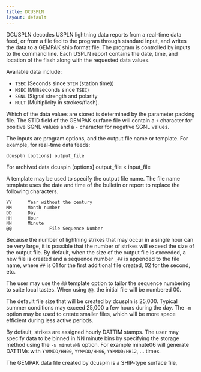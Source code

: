 ```yaml
---
title: DCUSPLN
layout: default
---
```



DCUSPLN decodes USPLN lightning data reports from a real-time data
feed, or from a file fed to the program through standard input, and
writes the data to a GEMPAK ship format file.  The program is 
controlled by inputs to the command line. Each USPLN report contains 
the date, time, and location of the flash along with the requested 
data values.  

Available data include: 

* `TSEC` (Seconds since `STIM` (station  time))
* `MSEC` (Milliseconds since `TSEC`)
* `SGNL` (Signal strength and polarity
* `MULT` (Multiplicity in strokes/flash). 

Which of the data values are stored is determined by the parameter 
packing file. The STID field of the GEMPAK surface file will contain 
a `+` character for positive SGNL values and a `-` character for 
negative SGNL values.

The inputs are program options, and the output file name or template.
For example, for real-time data feeds:

	dcuspln [options] output_file

For archived data
dcuspln [options] output_file < input_file

A template may be used to specify the output file name.  The file
name template uses the date and time of the bulletin or report
to replace the following characters.

	YY		Year without the century
	MM		Month number
	DD		Day
	HH		Hour
	NN		Minute
	@@              File Sequence Number

Because the number of lightning strikes that may occur in a
single hour can be very large, it is possible that the number
of strikes will exceed the size of the output file. By default,
when the size of the output file is exceeded, a new file is created
and a sequence number `_##` is appended to the file name, where `##` is 01 for the first additional file created, 02 for the
second, etc.

The user may use the `@@` template option to tailor the sequence
numbering to suite local tastes. When using `@@`, the initial file
will be numbered 00.

The default file size that will be created by dcuspln is 25,000.
Typical summer conditions may exceed 25,000 a few hours during the day.
The `-m` option may be used to create smaller files, which will be
more space efficient during less active periods.

By default, strikes are assigned hourly DATTIM stamps. The user
may specify data to be binned in NN minute bins by specifying
the storage method using the `-s minuteNN` option. For
example minute06 will generate DATTIMs with `YYMMDD/HH00`, `YYMMDD/HH06`, 
`YYMMDD/HH12`, ... times. 

The GEMPAK data file created by dcuspln is a SHIP-type surface file, 


